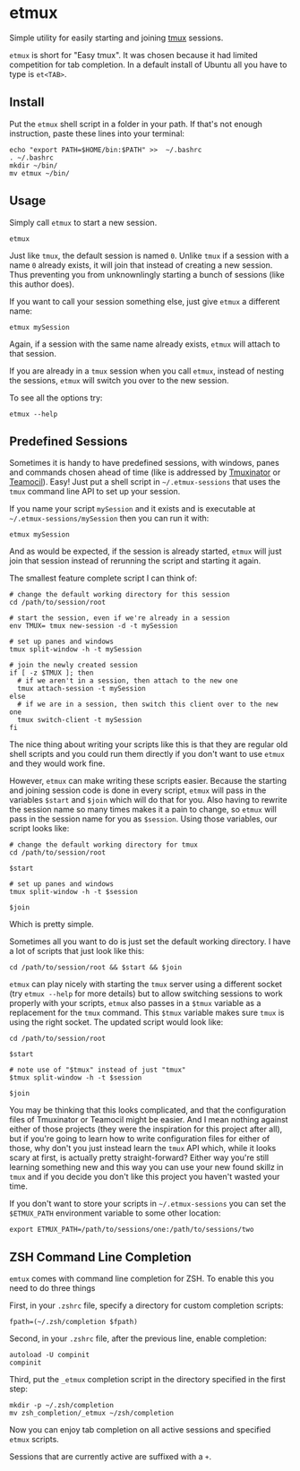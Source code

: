 # etmux

Simple utility for easily starting and joining [tmux] sessions.

`etmux` is short for "Easy tmux".  It was chosen because it had limited competition for tab completion.  In a default install of Ubuntu all you have to type is `et<TAB>`.

## Install

Put the `etmux` shell script in a folder in your path.  If that's not enough instruction, paste these lines into your terminal:

    echo "export PATH=$HOME/bin:$PATH" >>  ~/.bashrc
    . ~/.bashrc
    mkdir ~/bin/
    mv etmux ~/bin/

## Usage

Simply call `etmux` to start a new session.

    etmux

Just like `tmux`, the default session is named `0`.  Unlike `tmux` if a session with a name `0` already exists, it will join that instead of creating a new session.  Thus preventing you from unknownlingly starting a bunch of sessions (like this author does).

If you want to call your session something else, just give `etmux` a different name:

    etmux mySession

Again, if a session with the same name already exists, `etmux` will attach to that session.

If you are already in a `tmux` session when you call `etmux`, instead of nesting the sessions, `etmux` will switch you over to the new session.

To see all the options try:

    etmux --help

## Predefined Sessions

Sometimes it is handy to have predefined sessions, with windows, panes and commands chosen ahead of time (like is addressed by [Tmuxinator] or [Teamocil]).  Easy!  Just put a shell script in `~/.etmux-sessions` that uses the `tmux` command line API to set up your session.

If you name your script `mySession` and it exists and is executable at `~/.etmux-sessions/mySession` then you can run it with:

    etmux mySession

And as would be expected, if the session is already started, `etmux` will just join that session instead of rerunning the script and starting it again.

The smallest feature complete script I can think of:

    # change the default working directory for this session
    cd /path/to/session/root

    # start the session, even if we're already in a session
    env TMUX= tmux new-session -d -t mySession

    # set up panes and windows
    tmux split-window -h -t mySession

    # join the newly created session
    if [ -z $TMUX ]; then
      # if we aren't in a session, then attach to the new one
      tmux attach-session -t mySession
    else
      # if we are in a session, then switch this client over to the new one
      tmux switch-client -t mySession
    fi

The nice thing about writing your scripts like this is that they are regular old shell scripts and you could run them directly if you don't want to use `etmux` and they would work fine.

However, `etmux` can make writing these scripts easier. Because the starting and joining session code is done in every script, `etmux` will pass in the variables `$start` and `$join`  which will do that for you.  Also having to rewrite the session name so many times makes it a pain to change, so `etmux` will pass in the session name for you as `$session`.  Using those variables, our script looks like:

    # change the default working directory for tmux
    cd /path/to/session/root

    $start

    # set up panes and windows
    tmux split-window -h -t $session

    $join

Which is pretty simple.  

Sometimes all you want to do is just set the default working directory.  I have a lot of scripts that just look like this:

    cd /path/to/session/root && $start && $join

`etmux` can play nicely with starting the `tmux` server using a different socket (try `etmux --help` for more details) but to allow switching sessions to work properly with your scripts, `etmux` also passes in a `$tmux` variable as a replacement for the `tmux` command.  This `$tmux` variable makes sure `tmux` is using the right socket. The updated script would look like:

    cd /path/to/session/root

    $start

    # note use of "$tmux" instead of just "tmux"
    $tmux split-window -h -t $session

    $join

You may be thinking that this looks complicated, and that the configuration files of Tmuxinator or Teamocil might be easier.  And I mean nothing against either of those projects (they were the inspiration for this project after all), but if you're going to learn how to write configuration files for either of those, why don't you just instead learn the `tmux` API which, while it looks scary at first, is actually pretty straight-forward?  Either way you're still learning something new and this way you can use your new found skillz in `tmux` and if you decide you don't like this project you haven't wasted your time.

If you don't want to store your scripts in `~/.etmux-sessions` you can set the `$ETMUX_PATH` environment variable to some other location:

    export ETMUX_PATH=/path/to/sessions/one:/path/to/sessions/two

## ZSH Command Line Completion

`emtux` comes with command line completion for ZSH.  To enable this you need to do three things

First, in your `.zshrc` file, specify a directory for custom completion scripts:

    fpath=(~/.zsh/completion $fpath)

Second, in your `.zshrc` file, after the previous line, enable completion:

    autoload -U compinit
    compinit

Third, put the `_etmux` completion script in the directory specified in the first step:

    mkdir -p ~/.zsh/completion
    mv zsh_completion/_etmux ~/zsh/completion

Now you can enjoy tab completion on all active sessions and specified `etmux` scripts.

Sessions that are currently active are suffixed with a `+`.

[tmux]: http://tmux.sourceforge.net/
[Tmuxinator]: https://github.com/aziz/tmuxinator
[Teamocil]: https://github.com/remiprev/teamocil

